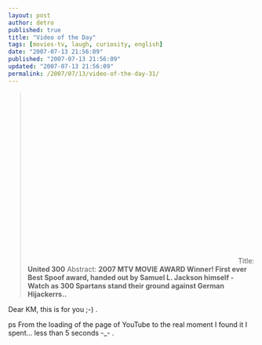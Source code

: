 ```yaml
---
layout: post
author: detro
published: true
title: "Video of the Day"
tags: [movies-tv, laugh, curiosity, english]
date: "2007-07-13 21:56:09"
published: "2007-07-13 21:56:09"
updated: "2007-07-13 21:56:09"
permalink: /2007/07/13/video-of-the-day-31/
---
```


<blockquote>
<object width="425" height="350"><param name="movie" value="http://www.youtube.com/v/E3CRE9kFRvo&rel=0"></param><param name="wmode" value="transparent"></param><embed src="http://www.youtube.com/v/E3CRE9kFRvo&rel=0" type="application/x-shockwave-flash" wmode="transparent" width="425" height="350"></embed></object>
Title: <strong>United 300</strong>
Abstract: <strong>2007 MTV MOVIE AWARD Winner! First ever Best Spoof award, handed out by Samuel L. Jackson himself - Watch as 300 Spartans stand their ground against German Hijackerrs..</strong>
</blockquote>

Dear KM, this is for you ;-) .

ps From the loading of the page of YouTube to the real moment I found it I spent... less than 5 seconds -_- .


